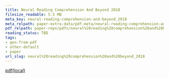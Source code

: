 ```yaml
---
title: Neural Reading Comprehension And Beyond 2018
filesize_readable: 5.5 MB
meta_key: neural-reading-comprehension-and-beyond_2018
meta_relpath: paper-extra-data/pdf-meta/neural-reading-comprehension-and-beyond_2018.yaml
pdf_relpath: paper-repo/pdfs/neural%20reading%20comprehension%20and%20beyond_2018.pdf
reading_status: TBD
tags:
- gen-from-pdf
- other-default
- paper
url_slug: neural%20reading%20comprehension%20and%20beyond_2018
---
```


[pdf(local)](../../paper-repo/pdfs/neural%20reading%20comprehension%20and%20beyond_2018.pdf)
